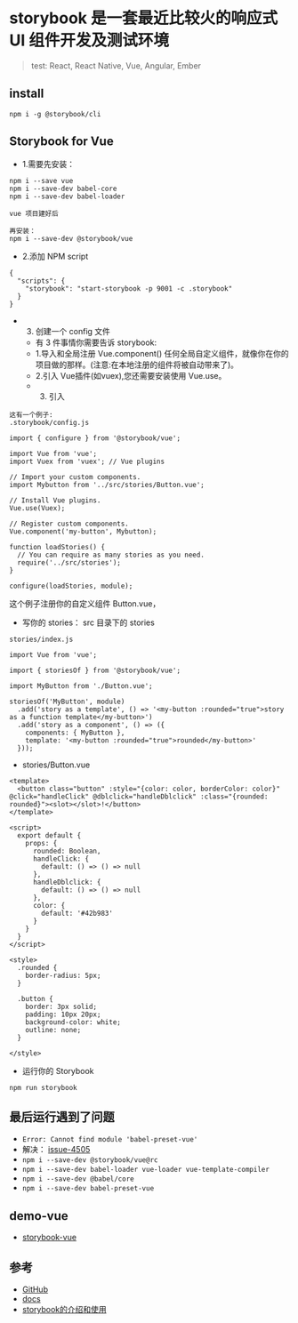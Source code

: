 # storybook 是一套最近比较火的响应式 UI 组件开发及测试环境

>test: React, React Native, Vue, Angular, Ember

## install

```
npm i -g @storybook/cli
```


## Storybook for Vue

- 1.需要先安装：
```
npm i --save vue
npm i --save-dev babel-core
npm i --save-dev babel-loader

vue 项目建好后

再安装：
npm i --save-dev @storybook/vue
```
- 2.添加 NPM script
```
{
  "scripts": {
    "storybook": "start-storybook -p 9001 -c .storybook"
  }
}
```

- 3. 创建一个  config 文件

  - 有 3 件事情你需要告诉 storybook:
  - 1.导入和全局注册 Vue.component() 任何全局自定义组件，就像你在你的项目做的那样。(注意:在本地注册的组件将被自动带来了)。
  - 2.引入 Vue插件(如vuex),您还需要安装使用 Vue.use。
  - 3. 引入
```
这有一个例子:
.storybook/config.js

import { configure } from '@storybook/vue';

import Vue from 'vue';
import Vuex from 'vuex'; // Vue plugins

// Import your custom components.
import Mybutton from '../src/stories/Button.vue';

// Install Vue plugins.
Vue.use(Vuex);

// Register custom components.
Vue.component('my-button', Mybutton);

function loadStories() {
  // You can require as many stories as you need.
  require('../src/stories');
}

configure(loadStories, module);
```
这个例子注册你的自定义组件 Button.vue，

- 写你的 stories： src 目录下的 stories
```
stories/index.js

import Vue from 'vue';

import { storiesOf } from '@storybook/vue';

import MyButton from './Button.vue';

storiesOf('MyButton', module)
  .add('story as a template', () => '<my-button :rounded="true">story as a function template</my-button>')
  .add('story as a component', () => ({
    components: { MyButton },
    template: '<my-button :rounded="true">rounded</my-button>'
  }));
```
- stories/Button.vue
```
<template>
  <button class="button" :style="{color: color, borderColor: color}" @click="handleClick" @dblclick="handleDblclick" :class="{rounded: rounded}"><slot></slot>!</button>
</template>

<script>
  export default {
    props: {
      rounded: Boolean,
      handleClick: {
        default: () => () => null
      },
      handleDblclick: {
        default: () => () => null
      },
      color: {
        default: '#42b983'
      }
    }
  }
</script>

<style>
  .rounded {
    border-radius: 5px;
  }

  .button {
    border: 3px solid;
    padding: 10px 20px;
    background-color: white;
    outline: none;
  }
  
</style>
```

- 运行你的 Storybook

```
npm run storybook
```

## 最后运行遇到了问题
-  `Error: Cannot find module 'babel-preset-vue'`
  - 解决： [issue-4505](https://github.com/storybooks/storybook/issues/4505)
  - `npm i --save-dev @storybook/vue@rc ` 
  - `npm i --save-dev babel-loader vue-loader vue-template-compiler `
  - `npm i --save-dev @babel/core`
  - `npm i --save-dev babel-preset-vue`
  
## demo-vue
- [storybook-vue](https://github.com/fairyly/storybook-vue)


## 参考
- [GitHub](https://github.com/storybooks/storybook)
- [docs](https://storybook.js.org/)
- [storybook的介绍和使用](https://www.jianshu.com/p/c2e44de0ddfd)
